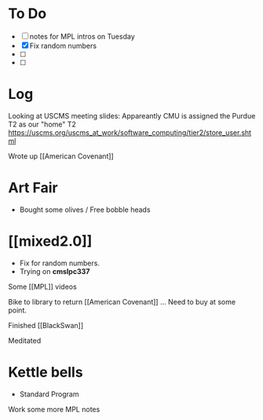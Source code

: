 
# To Do
- [ ] notes for MPL intros on Tuesday
- [x] Fix random numbers
- [ ] 
- [ ] 


# Log

Looking at USCMS meeting slides:
Appareantly CMU is assigned the Purdue T2 as our "home" T2
https://uscms.org/uscms_at_work/software_computing/tier2/store_user.shtml


Wrote up [[American Covenant]]

# Art Fair
- Bought some olives / Free bobble heads

# [[mixed2.0]]
- Fix for random numbers.
- Trying on **cmslpc337**


Some [[MPL]] videos 

Bike to library to return [[American Covenant]] ... Need to buy at some point.

Finished [[BlackSwan]]

Meditated 

# Kettle bells
- Standard Program 


Work some more MPL notes


